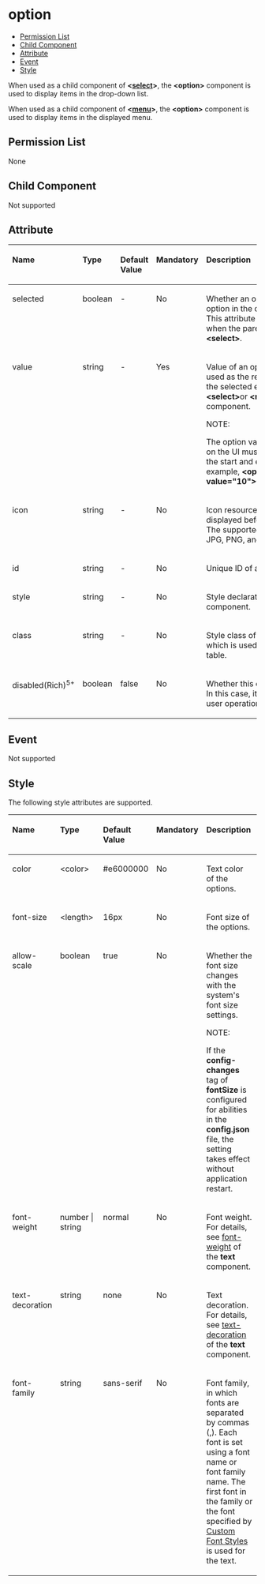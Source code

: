 # option<a name="EN-US_TOPIC_0000001115974742"></a>

-   [Permission List](#en-us_topic_0000001058830805_section11257113618419)
-   [Child Component](#en-us_topic_0000001058830805_section9288143101012)
-   [Attribute](#en-us_topic_0000001058830805_section2907183951110)
-   [Event](#en-us_topic_0000001058830805_section175135119475)
-   [Style](#en-us_topic_0000001058830805_section5775351116)

When used as a child component of  **<[select](select.md#EN-US_TOPIC_0000001115974746)\>**, the  **<option\>**  component is used to display items in the drop-down list.

When used as a child component of  **<[menu](menu.md#EN-US_TOPIC_0000001162414625)\>**, the  **<option\>**  component is used to display items in the displayed menu.

## Permission List<a name="en-us_topic_0000001058830805_section11257113618419"></a>

None

## Child Component<a name="en-us_topic_0000001058830805_section9288143101012"></a>

Not supported

## Attribute<a name="en-us_topic_0000001058830805_section2907183951110"></a>

<a name="en-us_topic_0000001058830805_table20633101642315"></a>
<table><thead align="left"><tr id="en-us_topic_0000001058830805_row663331618238"><th class="cellrowborder" valign="top" width="23.119999999999997%" id="mcps1.1.6.1.1"><p id="en-us_topic_0000001058830805_en-us_topic_0000001058340523_a9ba8c579217b4b8b841b035f1d28b20e"><a name="en-us_topic_0000001058830805_en-us_topic_0000001058340523_a9ba8c579217b4b8b841b035f1d28b20e"></a><a name="en-us_topic_0000001058830805_en-us_topic_0000001058340523_a9ba8c579217b4b8b841b035f1d28b20e"></a>Name</p>
</th>
<th class="cellrowborder" valign="top" width="23.119999999999997%" id="mcps1.1.6.1.2"><p id="en-us_topic_0000001058830805_en-us_topic_0000001058340523_a633002333b024497914a4b172446f14e"><a name="en-us_topic_0000001058830805_en-us_topic_0000001058340523_a633002333b024497914a4b172446f14e"></a><a name="en-us_topic_0000001058830805_en-us_topic_0000001058340523_a633002333b024497914a4b172446f14e"></a>Type</p>
</th>
<th class="cellrowborder" valign="top" width="10.48%" id="mcps1.1.6.1.3"><p id="en-us_topic_0000001058830805_en-us_topic_0000001058340523_a4950f7884c6540b9ad523ac34657d952"><a name="en-us_topic_0000001058830805_en-us_topic_0000001058340523_a4950f7884c6540b9ad523ac34657d952"></a><a name="en-us_topic_0000001058830805_en-us_topic_0000001058340523_a4950f7884c6540b9ad523ac34657d952"></a>Default Value</p>
</th>
<th class="cellrowborder" valign="top" width="7.5200000000000005%" id="mcps1.1.6.1.4"><p id="en-us_topic_0000001058830805_p824610360217"><a name="en-us_topic_0000001058830805_p824610360217"></a><a name="en-us_topic_0000001058830805_p824610360217"></a>Mandatory</p>
</th>
<th class="cellrowborder" valign="top" width="35.76%" id="mcps1.1.6.1.5"><p id="en-us_topic_0000001058830805_en-us_topic_0000001058340523_a1313564aa9404a338447087d5918c17d"><a name="en-us_topic_0000001058830805_en-us_topic_0000001058340523_a1313564aa9404a338447087d5918c17d"></a><a name="en-us_topic_0000001058830805_en-us_topic_0000001058340523_a1313564aa9404a338447087d5918c17d"></a>Description</p>
</th>
</tr>
</thead>
<tbody><tr id="en-us_topic_0000001058830805_row1518719174474"><td class="cellrowborder" valign="top" width="23.119999999999997%" headers="mcps1.1.6.1.1 "><p id="en-us_topic_0000001058830805_a883fd418b15f44aab62cb432b06673c4"><a name="en-us_topic_0000001058830805_a883fd418b15f44aab62cb432b06673c4"></a><a name="en-us_topic_0000001058830805_a883fd418b15f44aab62cb432b06673c4"></a>selected</p>
</td>
<td class="cellrowborder" valign="top" width="23.119999999999997%" headers="mcps1.1.6.1.2 "><p id="en-us_topic_0000001058830805_afc56b8abb2534994b62d433a905471c7"><a name="en-us_topic_0000001058830805_afc56b8abb2534994b62d433a905471c7"></a><a name="en-us_topic_0000001058830805_afc56b8abb2534994b62d433a905471c7"></a>boolean</p>
</td>
<td class="cellrowborder" valign="top" width="10.48%" headers="mcps1.1.6.1.3 "><p id="en-us_topic_0000001058830805_ae97849073e88424bbe1d389b984956f1"><a name="en-us_topic_0000001058830805_ae97849073e88424bbe1d389b984956f1"></a><a name="en-us_topic_0000001058830805_ae97849073e88424bbe1d389b984956f1"></a>-</p>
</td>
<td class="cellrowborder" valign="top" width="7.5200000000000005%" headers="mcps1.1.6.1.4 "><p id="en-us_topic_0000001058830805_a91102d93137e4b189678fa366af8fbcf"><a name="en-us_topic_0000001058830805_a91102d93137e4b189678fa366af8fbcf"></a><a name="en-us_topic_0000001058830805_a91102d93137e4b189678fa366af8fbcf"></a>No</p>
</td>
<td class="cellrowborder" valign="top" width="35.76%" headers="mcps1.1.6.1.5 "><p id="en-us_topic_0000001058830805_a17bb7bb8f011471f9527ca6bfb6ab15d"><a name="en-us_topic_0000001058830805_a17bb7bb8f011471f9527ca6bfb6ab15d"></a><a name="en-us_topic_0000001058830805_a17bb7bb8f011471f9527ca6bfb6ab15d"></a>Whether an option is the default option in the drop-down list. This attribute is available only when the parent component is <strong id="en-us_topic_0000001058830805_b114851051123511"><a name="en-us_topic_0000001058830805_b114851051123511"></a><a name="en-us_topic_0000001058830805_b114851051123511"></a>&lt;select&gt;</strong>.</p>
</td>
</tr>
<tr id="en-us_topic_0000001058830805_row685281464718"><td class="cellrowborder" valign="top" width="23.119999999999997%" headers="mcps1.1.6.1.1 "><p id="en-us_topic_0000001058830805_a7d9da77d616d46eea405d2773043efa4"><a name="en-us_topic_0000001058830805_a7d9da77d616d46eea405d2773043efa4"></a><a name="en-us_topic_0000001058830805_a7d9da77d616d46eea405d2773043efa4"></a>value</p>
</td>
<td class="cellrowborder" valign="top" width="23.119999999999997%" headers="mcps1.1.6.1.2 "><p id="en-us_topic_0000001058830805_a160704c9307f481db3132fdc9699124e"><a name="en-us_topic_0000001058830805_a160704c9307f481db3132fdc9699124e"></a><a name="en-us_topic_0000001058830805_a160704c9307f481db3132fdc9699124e"></a>string</p>
</td>
<td class="cellrowborder" valign="top" width="10.48%" headers="mcps1.1.6.1.3 "><p id="en-us_topic_0000001058830805_a9cad6471925043e7aa7d55c4b1fae551"><a name="en-us_topic_0000001058830805_a9cad6471925043e7aa7d55c4b1fae551"></a><a name="en-us_topic_0000001058830805_a9cad6471925043e7aa7d55c4b1fae551"></a>-</p>
</td>
<td class="cellrowborder" valign="top" width="7.5200000000000005%" headers="mcps1.1.6.1.4 "><p id="en-us_topic_0000001058830805_ad0233f7d2ac4447facb335d36c8acfc5"><a name="en-us_topic_0000001058830805_ad0233f7d2ac4447facb335d36c8acfc5"></a><a name="en-us_topic_0000001058830805_ad0233f7d2ac4447facb335d36c8acfc5"></a>Yes</p>
</td>
<td class="cellrowborder" valign="top" width="35.76%" headers="mcps1.1.6.1.5 "><p id="en-us_topic_0000001058830805_p1145911181476"><a name="en-us_topic_0000001058830805_p1145911181476"></a><a name="en-us_topic_0000001058830805_p1145911181476"></a>Value of an option, which is used as the returned value of the selected event of the <strong id="en-us_topic_0000001058830805_b984993812421"><a name="en-us_topic_0000001058830805_b984993812421"></a><a name="en-us_topic_0000001058830805_b984993812421"></a>&lt;select&gt;</strong>or <strong id="en-us_topic_0000001058830805_b136061622193920"><a name="en-us_topic_0000001058830805_b136061622193920"></a><a name="en-us_topic_0000001058830805_b136061622193920"></a>&lt;menu&gt;</strong> parent component.</p>
<div class="note" id="en-us_topic_0000001058830805_note174591818114715"><a name="en-us_topic_0000001058830805_note174591818114715"></a><a name="en-us_topic_0000001058830805_note174591818114715"></a><span class="notetitle"> NOTE: </span><div class="notebody"><p id="en-us_topic_0000001058830805_p9459218134716"><a name="en-us_topic_0000001058830805_p9459218134716"></a><a name="en-us_topic_0000001058830805_p9459218134716"></a>The option value to be displayed on the UI must be put between the start and end tags, for example, <strong id="en-us_topic_0000001058830805_b1333453312333"><a name="en-us_topic_0000001058830805_b1333453312333"></a><a name="en-us_topic_0000001058830805_b1333453312333"></a>&lt;option value="10"&gt;October&lt;/option&gt;</strong>.</p>
</div></div>
</td>
</tr>
<tr id="en-us_topic_0000001058830805_row1221312129475"><td class="cellrowborder" valign="top" width="23.119999999999997%" headers="mcps1.1.6.1.1 "><p id="en-us_topic_0000001058830805_p124597184479"><a name="en-us_topic_0000001058830805_p124597184479"></a><a name="en-us_topic_0000001058830805_p124597184479"></a>icon</p>
</td>
<td class="cellrowborder" valign="top" width="23.119999999999997%" headers="mcps1.1.6.1.2 "><p id="en-us_topic_0000001058830805_p445961814719"><a name="en-us_topic_0000001058830805_p445961814719"></a><a name="en-us_topic_0000001058830805_p445961814719"></a>string</p>
</td>
<td class="cellrowborder" valign="top" width="10.48%" headers="mcps1.1.6.1.3 "><p id="en-us_topic_0000001058830805_p345971813473"><a name="en-us_topic_0000001058830805_p345971813473"></a><a name="en-us_topic_0000001058830805_p345971813473"></a>-</p>
</td>
<td class="cellrowborder" valign="top" width="7.5200000000000005%" headers="mcps1.1.6.1.4 "><p id="en-us_topic_0000001058830805_p1745919188470"><a name="en-us_topic_0000001058830805_p1745919188470"></a><a name="en-us_topic_0000001058830805_p1745919188470"></a>No</p>
</td>
<td class="cellrowborder" valign="top" width="35.76%" headers="mcps1.1.6.1.5 "><p id="en-us_topic_0000001058830805_p164596188472"><a name="en-us_topic_0000001058830805_p164596188472"></a><a name="en-us_topic_0000001058830805_p164596188472"></a>Icon resource path. This icon is displayed before the option text. The supported icon formats are JPG, PNG, and SVG.</p>
</td>
</tr>
<tr id="en-us_topic_0000001058830805_row36332165231"><td class="cellrowborder" valign="top" width="23.119999999999997%" headers="mcps1.1.6.1.1 "><p id="en-us_topic_0000001058830805_en-us_topic_0000001058340523_adb8a73146d764f2aab50fc046169ab26"><a name="en-us_topic_0000001058830805_en-us_topic_0000001058340523_adb8a73146d764f2aab50fc046169ab26"></a><a name="en-us_topic_0000001058830805_en-us_topic_0000001058340523_adb8a73146d764f2aab50fc046169ab26"></a>id</p>
</td>
<td class="cellrowborder" valign="top" width="23.119999999999997%" headers="mcps1.1.6.1.2 "><p id="en-us_topic_0000001058830805_en-us_topic_0000001058340523_a06898db2627246f78e85d4fbadeee85c"><a name="en-us_topic_0000001058830805_en-us_topic_0000001058340523_a06898db2627246f78e85d4fbadeee85c"></a><a name="en-us_topic_0000001058830805_en-us_topic_0000001058340523_a06898db2627246f78e85d4fbadeee85c"></a>string</p>
</td>
<td class="cellrowborder" valign="top" width="10.48%" headers="mcps1.1.6.1.3 "><p id="en-us_topic_0000001058830805_en-us_topic_0000001058340523_ae685ead324a647bcba1bbb45c9402dd6"><a name="en-us_topic_0000001058830805_en-us_topic_0000001058340523_ae685ead324a647bcba1bbb45c9402dd6"></a><a name="en-us_topic_0000001058830805_en-us_topic_0000001058340523_ae685ead324a647bcba1bbb45c9402dd6"></a>-</p>
</td>
<td class="cellrowborder" valign="top" width="7.5200000000000005%" headers="mcps1.1.6.1.4 "><p id="en-us_topic_0000001058830805_p42461736102118"><a name="en-us_topic_0000001058830805_p42461736102118"></a><a name="en-us_topic_0000001058830805_p42461736102118"></a>No</p>
</td>
<td class="cellrowborder" valign="top" width="35.76%" headers="mcps1.1.6.1.5 "><p id="en-us_topic_0000001058830805_en-us_topic_0000001058340523_a692121725a9b4ebbae65cd22b94b672e"><a name="en-us_topic_0000001058830805_en-us_topic_0000001058340523_a692121725a9b4ebbae65cd22b94b672e"></a><a name="en-us_topic_0000001058830805_en-us_topic_0000001058340523_a692121725a9b4ebbae65cd22b94b672e"></a>Unique ID of a component.</p>
</td>
</tr>
<tr id="en-us_topic_0000001058830805_row13633131616239"><td class="cellrowborder" valign="top" width="23.119999999999997%" headers="mcps1.1.6.1.1 "><p id="en-us_topic_0000001058830805_en-us_topic_0000001058340523_a7c032d302e1d437eac59680e066308b0"><a name="en-us_topic_0000001058830805_en-us_topic_0000001058340523_a7c032d302e1d437eac59680e066308b0"></a><a name="en-us_topic_0000001058830805_en-us_topic_0000001058340523_a7c032d302e1d437eac59680e066308b0"></a>style</p>
</td>
<td class="cellrowborder" valign="top" width="23.119999999999997%" headers="mcps1.1.6.1.2 "><p id="en-us_topic_0000001058830805_en-us_topic_0000001058340523_a6ba72f5c52df4fba9b02b5dffa26677e"><a name="en-us_topic_0000001058830805_en-us_topic_0000001058340523_a6ba72f5c52df4fba9b02b5dffa26677e"></a><a name="en-us_topic_0000001058830805_en-us_topic_0000001058340523_a6ba72f5c52df4fba9b02b5dffa26677e"></a>string</p>
</td>
<td class="cellrowborder" valign="top" width="10.48%" headers="mcps1.1.6.1.3 "><p id="en-us_topic_0000001058830805_en-us_topic_0000001058340523_a23cec1f95fd04ff1b3b20f58844ea654"><a name="en-us_topic_0000001058830805_en-us_topic_0000001058340523_a23cec1f95fd04ff1b3b20f58844ea654"></a><a name="en-us_topic_0000001058830805_en-us_topic_0000001058340523_a23cec1f95fd04ff1b3b20f58844ea654"></a>-</p>
</td>
<td class="cellrowborder" valign="top" width="7.5200000000000005%" headers="mcps1.1.6.1.4 "><p id="en-us_topic_0000001058830805_p17246836142119"><a name="en-us_topic_0000001058830805_p17246836142119"></a><a name="en-us_topic_0000001058830805_p17246836142119"></a>No</p>
</td>
<td class="cellrowborder" valign="top" width="35.76%" headers="mcps1.1.6.1.5 "><p id="en-us_topic_0000001058830805_en-us_topic_0000001058340523_ab9c92d331da44a0e9114f6760340680a"><a name="en-us_topic_0000001058830805_en-us_topic_0000001058340523_ab9c92d331da44a0e9114f6760340680a"></a><a name="en-us_topic_0000001058830805_en-us_topic_0000001058340523_ab9c92d331da44a0e9114f6760340680a"></a>Style declaration of a component.</p>
</td>
</tr>
<tr id="en-us_topic_0000001058830805_row10634131610230"><td class="cellrowborder" valign="top" width="23.119999999999997%" headers="mcps1.1.6.1.1 "><p id="en-us_topic_0000001058830805_en-us_topic_0000001058340523_a3e97d6d2a5b84e06bf619049840a00a8"><a name="en-us_topic_0000001058830805_en-us_topic_0000001058340523_a3e97d6d2a5b84e06bf619049840a00a8"></a><a name="en-us_topic_0000001058830805_en-us_topic_0000001058340523_a3e97d6d2a5b84e06bf619049840a00a8"></a>class</p>
</td>
<td class="cellrowborder" valign="top" width="23.119999999999997%" headers="mcps1.1.6.1.2 "><p id="en-us_topic_0000001058830805_en-us_topic_0000001058340523_af0974175e9434735b035a4db9146aa04"><a name="en-us_topic_0000001058830805_en-us_topic_0000001058340523_af0974175e9434735b035a4db9146aa04"></a><a name="en-us_topic_0000001058830805_en-us_topic_0000001058340523_af0974175e9434735b035a4db9146aa04"></a>string</p>
</td>
<td class="cellrowborder" valign="top" width="10.48%" headers="mcps1.1.6.1.3 "><p id="en-us_topic_0000001058830805_en-us_topic_0000001058340523_aa5caace6225b440eba13dc2230f3ef0f"><a name="en-us_topic_0000001058830805_en-us_topic_0000001058340523_aa5caace6225b440eba13dc2230f3ef0f"></a><a name="en-us_topic_0000001058830805_en-us_topic_0000001058340523_aa5caace6225b440eba13dc2230f3ef0f"></a>-</p>
</td>
<td class="cellrowborder" valign="top" width="7.5200000000000005%" headers="mcps1.1.6.1.4 "><p id="en-us_topic_0000001058830805_p324614367213"><a name="en-us_topic_0000001058830805_p324614367213"></a><a name="en-us_topic_0000001058830805_p324614367213"></a>No</p>
</td>
<td class="cellrowborder" valign="top" width="35.76%" headers="mcps1.1.6.1.5 "><p id="en-us_topic_0000001058830805_en-us_topic_0000001058340523_a2f6321cf45ae481983a88dcc2f900900"><a name="en-us_topic_0000001058830805_en-us_topic_0000001058340523_a2f6321cf45ae481983a88dcc2f900900"></a><a name="en-us_topic_0000001058830805_en-us_topic_0000001058340523_a2f6321cf45ae481983a88dcc2f900900"></a>Style class of a component, which is used to refer to a style table.</p>
</td>
</tr>
<tr id="en-us_topic_0000001058830805_row18872711623"><td class="cellrowborder" valign="top" width="23.119999999999997%" headers="mcps1.1.6.1.1 "><p id="en-us_topic_0000001058830805_en-us_topic_0000001050831187_en-us_topic_0000000000611464_p979mcpsimp"><a name="en-us_topic_0000001058830805_en-us_topic_0000001050831187_en-us_topic_0000000000611464_p979mcpsimp"></a><a name="en-us_topic_0000001058830805_en-us_topic_0000001050831187_en-us_topic_0000000000611464_p979mcpsimp"></a>disabled(Rich)<sup id="en-us_topic_0000001058830805_sup165953517216"><a name="en-us_topic_0000001058830805_sup165953517216"></a><a name="en-us_topic_0000001058830805_sup165953517216"></a>5+</sup></p>
</td>
<td class="cellrowborder" valign="top" width="23.119999999999997%" headers="mcps1.1.6.1.2 "><p id="en-us_topic_0000001058830805_en-us_topic_0000001050831187_en-us_topic_0000000000611464_p981mcpsimp"><a name="en-us_topic_0000001058830805_en-us_topic_0000001050831187_en-us_topic_0000000000611464_p981mcpsimp"></a><a name="en-us_topic_0000001058830805_en-us_topic_0000001050831187_en-us_topic_0000000000611464_p981mcpsimp"></a>boolean</p>
</td>
<td class="cellrowborder" valign="top" width="10.48%" headers="mcps1.1.6.1.3 "><p id="en-us_topic_0000001058830805_en-us_topic_0000001050831187_en-us_topic_0000000000611464_p983mcpsimp"><a name="en-us_topic_0000001058830805_en-us_topic_0000001050831187_en-us_topic_0000000000611464_p983mcpsimp"></a><a name="en-us_topic_0000001058830805_en-us_topic_0000001050831187_en-us_topic_0000000000611464_p983mcpsimp"></a>false</p>
</td>
<td class="cellrowborder" valign="top" width="7.5200000000000005%" headers="mcps1.1.6.1.4 "><p id="en-us_topic_0000001058830805_p192476368214"><a name="en-us_topic_0000001058830805_p192476368214"></a><a name="en-us_topic_0000001058830805_p192476368214"></a>No</p>
</td>
<td class="cellrowborder" valign="top" width="35.76%" headers="mcps1.1.6.1.5 "><p id="en-us_topic_0000001058830805_en-us_topic_0000001050831187_en-us_topic_0000000000611464_p985mcpsimp"><a name="en-us_topic_0000001058830805_en-us_topic_0000001050831187_en-us_topic_0000000000611464_p985mcpsimp"></a><a name="en-us_topic_0000001058830805_en-us_topic_0000001050831187_en-us_topic_0000000000611464_p985mcpsimp"></a>Whether this option is disabled. In this case, it cannot respond to user operations.</p>
</td>
</tr>
</tbody>
</table>

## Event<a name="en-us_topic_0000001058830805_section175135119475"></a>

Not supported

## Style<a name="en-us_topic_0000001058830805_section5775351116"></a>

The following style attributes are supported.

<a name="en-us_topic_0000001058830805_t2420cc4f2a7a48afbeb83cb4e0d3c481"></a>
<table><thead align="left"><tr id="en-us_topic_0000001058830805_r0684f76f60eb45279db68f515f4bf61c"><th class="cellrowborder" valign="top" width="18.81188118811881%" id="mcps1.1.6.1.1"><p id="en-us_topic_0000001058830805_a483bf3731e274a69a3318680ab8d294d"><a name="en-us_topic_0000001058830805_a483bf3731e274a69a3318680ab8d294d"></a><a name="en-us_topic_0000001058830805_a483bf3731e274a69a3318680ab8d294d"></a>Name</p>
</th>
<th class="cellrowborder" valign="top" width="24.752475247524753%" id="mcps1.1.6.1.2"><p id="en-us_topic_0000001058830805_a668752fdd289488894b824c67145a35a"><a name="en-us_topic_0000001058830805_a668752fdd289488894b824c67145a35a"></a><a name="en-us_topic_0000001058830805_a668752fdd289488894b824c67145a35a"></a>Type</p>
</th>
<th class="cellrowborder" valign="top" width="15.841584158415841%" id="mcps1.1.6.1.3"><p id="en-us_topic_0000001058830805_af7492efe635a4c36ae86a2ddea34b1bd"><a name="en-us_topic_0000001058830805_af7492efe635a4c36ae86a2ddea34b1bd"></a><a name="en-us_topic_0000001058830805_af7492efe635a4c36ae86a2ddea34b1bd"></a>Default Value</p>
</th>
<th class="cellrowborder" valign="top" width="9.900990099009901%" id="mcps1.1.6.1.4"><p id="en-us_topic_0000001058830805_a003e28cad63a485b9eebb109f46c7309"><a name="en-us_topic_0000001058830805_a003e28cad63a485b9eebb109f46c7309"></a><a name="en-us_topic_0000001058830805_a003e28cad63a485b9eebb109f46c7309"></a>Mandatory</p>
</th>
<th class="cellrowborder" valign="top" width="30.693069306930692%" id="mcps1.1.6.1.5"><p id="en-us_topic_0000001058830805_a8f798a93681e4bd2a9965529fb6bc20f"><a name="en-us_topic_0000001058830805_a8f798a93681e4bd2a9965529fb6bc20f"></a><a name="en-us_topic_0000001058830805_a8f798a93681e4bd2a9965529fb6bc20f"></a>Description</p>
</th>
</tr>
</thead>
<tbody><tr id="en-us_topic_0000001058830805_rabeceb58645f41759ef590abd1094c11"><td class="cellrowborder" valign="top" width="18.81188118811881%" headers="mcps1.1.6.1.1 "><p id="en-us_topic_0000001058830805_a61b4d670b9de4435ba57801f6f7a937e"><a name="en-us_topic_0000001058830805_a61b4d670b9de4435ba57801f6f7a937e"></a><a name="en-us_topic_0000001058830805_a61b4d670b9de4435ba57801f6f7a937e"></a>color</p>
</td>
<td class="cellrowborder" valign="top" width="24.752475247524753%" headers="mcps1.1.6.1.2 "><p id="en-us_topic_0000001058830805_a9599239e7edf405e9930713ee7191e15"><a name="en-us_topic_0000001058830805_a9599239e7edf405e9930713ee7191e15"></a><a name="en-us_topic_0000001058830805_a9599239e7edf405e9930713ee7191e15"></a>&lt;color&gt;</p>
</td>
<td class="cellrowborder" valign="top" width="15.841584158415841%" headers="mcps1.1.6.1.3 "><p id="en-us_topic_0000001058830805_ad470728c1d9146afb164db59bf59c473"><a name="en-us_topic_0000001058830805_ad470728c1d9146afb164db59bf59c473"></a><a name="en-us_topic_0000001058830805_ad470728c1d9146afb164db59bf59c473"></a>#e6000000</p>
</td>
<td class="cellrowborder" valign="top" width="9.900990099009901%" headers="mcps1.1.6.1.4 "><p id="en-us_topic_0000001058830805_a00dda7f922aa4782b4ed6a92a98d5d1b"><a name="en-us_topic_0000001058830805_a00dda7f922aa4782b4ed6a92a98d5d1b"></a><a name="en-us_topic_0000001058830805_a00dda7f922aa4782b4ed6a92a98d5d1b"></a>No</p>
</td>
<td class="cellrowborder" valign="top" width="30.693069306930692%" headers="mcps1.1.6.1.5 "><p id="en-us_topic_0000001058830805_a64508ed81c5b4b3ca9def0fefae31f36"><a name="en-us_topic_0000001058830805_a64508ed81c5b4b3ca9def0fefae31f36"></a><a name="en-us_topic_0000001058830805_a64508ed81c5b4b3ca9def0fefae31f36"></a>Text color of the options.</p>
</td>
</tr>
<tr id="en-us_topic_0000001058830805_rc7beaf0e35194f4b821333f3aa91aefc"><td class="cellrowborder" valign="top" width="18.81188118811881%" headers="mcps1.1.6.1.1 "><p id="en-us_topic_0000001058830805_a71b1da3d23d54fd6bfbba190ca91b4da"><a name="en-us_topic_0000001058830805_a71b1da3d23d54fd6bfbba190ca91b4da"></a><a name="en-us_topic_0000001058830805_a71b1da3d23d54fd6bfbba190ca91b4da"></a>font-size</p>
</td>
<td class="cellrowborder" valign="top" width="24.752475247524753%" headers="mcps1.1.6.1.2 "><p id="en-us_topic_0000001058830805_a3c24ccd1f1274cb5ba9496ed322fa6e4"><a name="en-us_topic_0000001058830805_a3c24ccd1f1274cb5ba9496ed322fa6e4"></a><a name="en-us_topic_0000001058830805_a3c24ccd1f1274cb5ba9496ed322fa6e4"></a>&lt;length&gt;</p>
</td>
<td class="cellrowborder" valign="top" width="15.841584158415841%" headers="mcps1.1.6.1.3 "><p id="en-us_topic_0000001058830805_adec9bcad945f4c0da077f460787a55b3"><a name="en-us_topic_0000001058830805_adec9bcad945f4c0da077f460787a55b3"></a><a name="en-us_topic_0000001058830805_adec9bcad945f4c0da077f460787a55b3"></a>16px</p>
</td>
<td class="cellrowborder" valign="top" width="9.900990099009901%" headers="mcps1.1.6.1.4 "><p id="en-us_topic_0000001058830805_a955d1ce0c7824017aa55b4c1a629e63d"><a name="en-us_topic_0000001058830805_a955d1ce0c7824017aa55b4c1a629e63d"></a><a name="en-us_topic_0000001058830805_a955d1ce0c7824017aa55b4c1a629e63d"></a>No</p>
</td>
<td class="cellrowborder" valign="top" width="30.693069306930692%" headers="mcps1.1.6.1.5 "><p id="en-us_topic_0000001058830805_a0d0c0048474b4540bc4bc2dd11775ac6"><a name="en-us_topic_0000001058830805_a0d0c0048474b4540bc4bc2dd11775ac6"></a><a name="en-us_topic_0000001058830805_a0d0c0048474b4540bc4bc2dd11775ac6"></a>Font size of the options.</p>
</td>
</tr>
<tr id="en-us_topic_0000001058830805_row810552892"><td class="cellrowborder" valign="top" width="18.81188118811881%" headers="mcps1.1.6.1.1 "><p id="en-us_topic_0000001058830805_p523512225579"><a name="en-us_topic_0000001058830805_p523512225579"></a><a name="en-us_topic_0000001058830805_p523512225579"></a>allow-scale</p>
</td>
<td class="cellrowborder" valign="top" width="24.752475247524753%" headers="mcps1.1.6.1.2 "><p id="en-us_topic_0000001058830805_p923522212570"><a name="en-us_topic_0000001058830805_p923522212570"></a><a name="en-us_topic_0000001058830805_p923522212570"></a>boolean</p>
</td>
<td class="cellrowborder" valign="top" width="15.841584158415841%" headers="mcps1.1.6.1.3 "><p id="en-us_topic_0000001058830805_p11235322145714"><a name="en-us_topic_0000001058830805_p11235322145714"></a><a name="en-us_topic_0000001058830805_p11235322145714"></a>true</p>
</td>
<td class="cellrowborder" valign="top" width="9.900990099009901%" headers="mcps1.1.6.1.4 "><p id="en-us_topic_0000001058830805_p12235112285712"><a name="en-us_topic_0000001058830805_p12235112285712"></a><a name="en-us_topic_0000001058830805_p12235112285712"></a>No</p>
</td>
<td class="cellrowborder" valign="top" width="30.693069306930692%" headers="mcps1.1.6.1.5 "><p id="en-us_topic_0000001058830805_p1023513229570"><a name="en-us_topic_0000001058830805_p1023513229570"></a><a name="en-us_topic_0000001058830805_p1023513229570"></a>Whether the font size changes with the system's font size settings.</p>
<div class="note" id="en-us_topic_0000001058830805_note1467145631615"><a name="en-us_topic_0000001058830805_note1467145631615"></a><a name="en-us_topic_0000001058830805_note1467145631615"></a><span class="notetitle"> NOTE: </span><div class="notebody"><p id="en-us_topic_0000001058830805_p126785616164"><a name="en-us_topic_0000001058830805_p126785616164"></a><a name="en-us_topic_0000001058830805_p126785616164"></a>If the <strong id="en-us_topic_0000001058830805_b3847171311256"><a name="en-us_topic_0000001058830805_b3847171311256"></a><a name="en-us_topic_0000001058830805_b3847171311256"></a>config-changes</strong> tag of <strong id="en-us_topic_0000001058830805_b38541913152512"><a name="en-us_topic_0000001058830805_b38541913152512"></a><a name="en-us_topic_0000001058830805_b38541913152512"></a>fontSize</strong> is configured for abilities in the <strong id="en-us_topic_0000001058830805_b15854713182513"><a name="en-us_topic_0000001058830805_b15854713182513"></a><a name="en-us_topic_0000001058830805_b15854713182513"></a>config.json</strong> file, the setting takes effect without application restart.</p>
</div></div>
</td>
</tr>
<tr id="en-us_topic_0000001058830805_rdf236cf1bf6e427e9f1eda9b51897b65"><td class="cellrowborder" valign="top" width="18.81188118811881%" headers="mcps1.1.6.1.1 "><p id="en-us_topic_0000001058830805_aaa79d478172148f49b57a9b61bb1c2aa"><a name="en-us_topic_0000001058830805_aaa79d478172148f49b57a9b61bb1c2aa"></a><a name="en-us_topic_0000001058830805_aaa79d478172148f49b57a9b61bb1c2aa"></a>font-weight</p>
</td>
<td class="cellrowborder" valign="top" width="24.752475247524753%" headers="mcps1.1.6.1.2 "><p id="en-us_topic_0000001058830805_aaa011c1dbd094e6f9d00109bcba267c0"><a name="en-us_topic_0000001058830805_aaa011c1dbd094e6f9d00109bcba267c0"></a><a name="en-us_topic_0000001058830805_aaa011c1dbd094e6f9d00109bcba267c0"></a>number | string</p>
</td>
<td class="cellrowborder" valign="top" width="15.841584158415841%" headers="mcps1.1.6.1.3 "><p id="en-us_topic_0000001058830805_a6f998aca924d438b89f36ffbb2c4d32d"><a name="en-us_topic_0000001058830805_a6f998aca924d438b89f36ffbb2c4d32d"></a><a name="en-us_topic_0000001058830805_a6f998aca924d438b89f36ffbb2c4d32d"></a>normal</p>
</td>
<td class="cellrowborder" valign="top" width="9.900990099009901%" headers="mcps1.1.6.1.4 "><p id="en-us_topic_0000001058830805_af2332b705d6447acb25117940e7f3c30"><a name="en-us_topic_0000001058830805_af2332b705d6447acb25117940e7f3c30"></a><a name="en-us_topic_0000001058830805_af2332b705d6447acb25117940e7f3c30"></a>No</p>
</td>
<td class="cellrowborder" valign="top" width="30.693069306930692%" headers="mcps1.1.6.1.5 "><p id="en-us_topic_0000001058830805_aaba88a62d1484a5a884cfc516e68f949"><a name="en-us_topic_0000001058830805_aaba88a62d1484a5a884cfc516e68f949"></a><a name="en-us_topic_0000001058830805_aaba88a62d1484a5a884cfc516e68f949"></a>Font weight. For details, see <a href="text.md#en-us_topic_0000001058830803_section5775351116">font-weight</a> of the <strong id="en-us_topic_0000001058830805_b9496182195214"><a name="en-us_topic_0000001058830805_b9496182195214"></a><a name="en-us_topic_0000001058830805_b9496182195214"></a>text</strong> component.</p>
</td>
</tr>
<tr id="en-us_topic_0000001058830805_re1d34ad1822943cebad252df6e510f95"><td class="cellrowborder" valign="top" width="18.81188118811881%" headers="mcps1.1.6.1.1 "><p id="en-us_topic_0000001058830805_af8be974b93b0494f98525507cef59575"><a name="en-us_topic_0000001058830805_af8be974b93b0494f98525507cef59575"></a><a name="en-us_topic_0000001058830805_af8be974b93b0494f98525507cef59575"></a>text-decoration</p>
</td>
<td class="cellrowborder" valign="top" width="24.752475247524753%" headers="mcps1.1.6.1.2 "><p id="en-us_topic_0000001058830805_a292b2c30ba414fd2b2ad98140f566fb7"><a name="en-us_topic_0000001058830805_a292b2c30ba414fd2b2ad98140f566fb7"></a><a name="en-us_topic_0000001058830805_a292b2c30ba414fd2b2ad98140f566fb7"></a>string</p>
</td>
<td class="cellrowborder" valign="top" width="15.841584158415841%" headers="mcps1.1.6.1.3 "><p id="en-us_topic_0000001058830805_a37a3613403c7436d959537a24cce65aa"><a name="en-us_topic_0000001058830805_a37a3613403c7436d959537a24cce65aa"></a><a name="en-us_topic_0000001058830805_a37a3613403c7436d959537a24cce65aa"></a>none</p>
</td>
<td class="cellrowborder" valign="top" width="9.900990099009901%" headers="mcps1.1.6.1.4 "><p id="en-us_topic_0000001058830805_a6d9989e17ccc41fc98a868e93bcba305"><a name="en-us_topic_0000001058830805_a6d9989e17ccc41fc98a868e93bcba305"></a><a name="en-us_topic_0000001058830805_a6d9989e17ccc41fc98a868e93bcba305"></a>No</p>
</td>
<td class="cellrowborder" valign="top" width="30.693069306930692%" headers="mcps1.1.6.1.5 "><p id="en-us_topic_0000001058830805_aad7a14f50e664992800a990ae4261aa0"><a name="en-us_topic_0000001058830805_aad7a14f50e664992800a990ae4261aa0"></a><a name="en-us_topic_0000001058830805_aad7a14f50e664992800a990ae4261aa0"></a>Text decoration. For details, see <a href="text.md#en-us_topic_0000001058830803_section5775351116">text-decoration</a> of the <strong id="en-us_topic_0000001058830805_b1935201619527"><a name="en-us_topic_0000001058830805_b1935201619527"></a><a name="en-us_topic_0000001058830805_b1935201619527"></a>text</strong> component.</p>
</td>
</tr>
<tr id="en-us_topic_0000001058830805_r551b8b3310cd41c6988d4ea426fdbe15"><td class="cellrowborder" valign="top" width="18.81188118811881%" headers="mcps1.1.6.1.1 "><p id="en-us_topic_0000001058830805_a382bf204a52142229c5fdaafee11b0ac"><a name="en-us_topic_0000001058830805_a382bf204a52142229c5fdaafee11b0ac"></a><a name="en-us_topic_0000001058830805_a382bf204a52142229c5fdaafee11b0ac"></a>font-family</p>
</td>
<td class="cellrowborder" valign="top" width="24.752475247524753%" headers="mcps1.1.6.1.2 "><p id="en-us_topic_0000001058830805_af4c827c5dc8640c7b71cef3ab10a8c8a"><a name="en-us_topic_0000001058830805_af4c827c5dc8640c7b71cef3ab10a8c8a"></a><a name="en-us_topic_0000001058830805_af4c827c5dc8640c7b71cef3ab10a8c8a"></a>string</p>
</td>
<td class="cellrowborder" valign="top" width="15.841584158415841%" headers="mcps1.1.6.1.3 "><p id="en-us_topic_0000001058830805_aae19b2b84b70411ca6ebb975825547fc"><a name="en-us_topic_0000001058830805_aae19b2b84b70411ca6ebb975825547fc"></a><a name="en-us_topic_0000001058830805_aae19b2b84b70411ca6ebb975825547fc"></a>sans-serif</p>
</td>
<td class="cellrowborder" valign="top" width="9.900990099009901%" headers="mcps1.1.6.1.4 "><p id="en-us_topic_0000001058830805_acd71bec57fbc44b5afea10134cdae523"><a name="en-us_topic_0000001058830805_acd71bec57fbc44b5afea10134cdae523"></a><a name="en-us_topic_0000001058830805_acd71bec57fbc44b5afea10134cdae523"></a>No</p>
</td>
<td class="cellrowborder" valign="top" width="30.693069306930692%" headers="mcps1.1.6.1.5 "><p id="en-us_topic_0000001058830805_a0b6365c7b9874a8796099aa02f73cde2"><a name="en-us_topic_0000001058830805_a0b6365c7b9874a8796099aa02f73cde2"></a><a name="en-us_topic_0000001058830805_a0b6365c7b9874a8796099aa02f73cde2"></a>Font family, in which fonts are separated by commas (,). Each font is set using a font name or font family name. The first font in the family or the font specified by <a href="custom-font-styles.md#EN-US_TOPIC_0000001162414611">Custom Font Styles</a> is used for the text.</p>
</td>
</tr>
</tbody>
</table>

